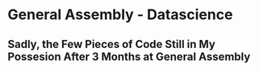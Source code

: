 # General Assembly - Datascience
## Sadly, the Few Pieces of Code Still in My Possesion After 3 Months at General Assembly
